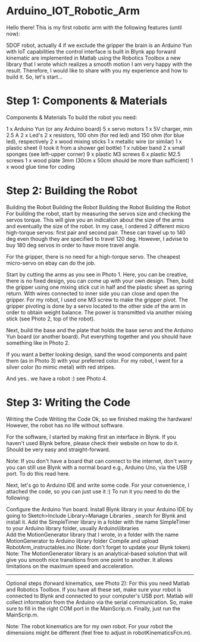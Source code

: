 # Arduino_IOT_Robotic_Arm
Hello there! This is my first robotic arm with the following features (until now):

5DOF robot, actually 4 if we exclude the gripper
the brain is an Arduino Yun with IoT capabilities
the control interface is built in Blynk app
forward kinematic are implemented in Matlab using the Robotics Toolbox
a new library that I wrote which realizes a smooth motion
I am very happy with the result. Therefore, I would like to share with you my experience and how to build it. So, let's start...
# Step 1: Components & Materials
Components & Materials
To build the robot you need:

1 x Arduino Yun (or any Arduino board)
5 x servo motors
1 x 5V charger, min 2.5 A
2 x Led's
2 x resistors, 100 ohm (for red led) and 150 ohm (for blue led), respectively
2 x wood mixing sticks
1 x metallic wire (or similar)
1 x plastic sheet (I took it from a shower gel bottle)
1 x rubber band
2 x small sponges (see left-upper corner)
9 x plastic M3 screws
6 x plastic M2.5 screws
1 x wood plate 3mm (30cm x 50cm should be more than sufficient)
1 x wood glue
time for coding
# Step 2: Building the Robot
Building the Robot
Building the Robot
Building the Robot
Building the Robot
For building the robot, start by measuring the servos size and checking the servos torque. This will give you an indication about the size of the arms and eventually the size of the robot. In my case, I ordered 2 different micro high-torque servos: first pair and second pair. These can travel up to 140 deg even though they are specified to travel 120 deg. However, I advise to buy 180 deg servos in order to have more travel angle.

For the gripper, there is no need for a high-torque servo. The cheapest micro-servo on ebay can do the job.

Start by cutting the arms as you see in Photo 1. Here, you can be creative, there is no fixed design, you can come up with your own design. Then, build the gripper using one mixing stick cut in half and the plastic sheet as spring return. With wires connected to inner side you can close and open the gripper. For my robot, I used one M3 screw to make the gripper pivot. The gripper pivoting is done by a servo located to the other side of the arm in order to obtain weight balance. The power is transmitted via another mixing stick (see Photo 2, top of the robot).

Next, build the base and the plate that holds the base servo and the Arduino Yun board (or another board). Put everything together and you should have something like in Photo 2.

If you want a better looking design, sand the wood components and paint them (as in Photo 3) with your preferred color. For my robot, I went for a silver color (to mimic metal) with red stripes.

And yes.. we have a robot :) see Photo 4.
# Step 3: Writing the Code
Writing the Code
Writing the Code
Ok, so we finished making the hardware! However, the robot has no life without software.

For the software, I started by making first an interface in Blynk. If you haven't used Blynk before, please check their website on how to do it. Should be very easy and straight-forward.

Note: If you don't have a board that can connect to the internet, don't worry you can still use Blynk with a normal board e.g., Arduino Uno, via the USB port. To do this read here.

Next, let's go to Arduino IDE and write some code. For your convenience, I attached the code, so you can just use it :) To run it you need to do the following:

Configure the Arduino Yun board.
Install Blynk library in your Arduino IDE by going to Sketch>Include Library>Manage Libraries , search for Blynk and install it.
Add the SimpleTimer library in a folder with the name SimpleTimer to your Arduino library folder, usually Arduino\libraries\
Add the MotionGenerator library that I wrote, in a folder with the name MotionGenerator to Arduino library folder
Compile and upload RobotArm_instructables.ino (Note: don't forget to update your Blynk token)
Note: The MotionGenerator library is an analytical-based solution that will give you smooth nice transitions from one point to another. It allows limitations on the maximum speed and acceleration.

_____________________________________________

Optional steps (forward kinematics, see Photo 2): For this you need Matlab and Robotics Toolbox. If you have all these set, make sure your robot is connected to Blynk and connected to your computer's USB port. Matlab will collect information from the Arduino via the serial communication. So, make sure to fill in the right COM port in the MainScrip.m. Finally, just run the MainScrip.m.

Note: The robot kinematics are for my own robot. For your robot the dimensions might be different (feel free to adjust in robotKinematicsFcn.m).
